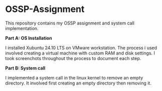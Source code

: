 # OSSP-Assignment
This repository contains my OSSP assignment and system call implementation.

**Part A: OS Installation**

I installed Xubuntu 24.10 LTS on VMware workstation. The process i used involved creating a virtual machine with custom RAM and disk settings. I took screenchots throughout the process to document each step.

**Part B: System call**

I implemented a system call in the linux kernel to remove an empty directory. It involved first creating an empty directory then removing it.
